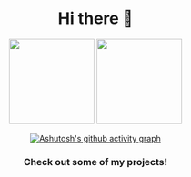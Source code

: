 <h1 style="text-align: center;">Hi there 👋 </h1>

<div align="center">
  <img height="150em" src="https://github-readme-stats.vercel.app/api?username=dmarceli&show_icons=true&theme=tokyonight&include_all_commits=true&count_private=true"/>
  <img height="150em" src="https://github-readme-stats.vercel.app/api/top-langs/?username=dmarceli&layout=compact&langs_count=7&theme=tokyonight"/>
<div>
  
[![Ashutosh's github activity graph](https://activity-graph.herokuapp.com/graph?username=dmarceli&bg_color=1b1b27&color=ffffff&line=6391da&point=795e9b&area=true&hide_border=true)](https://github.com/ashutosh00710/github-readme-activity-graph)







### Check out some of my projects!
